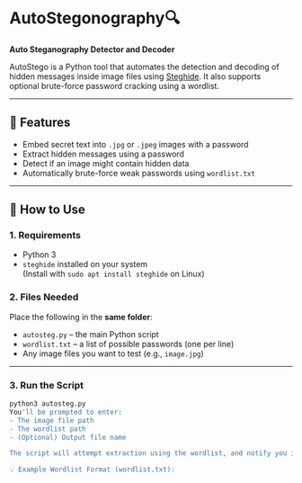 # AutoStegonography🔍  
**Auto Steganography Detector and Decoder**

AutoStego is a Python tool that automates the detection and decoding of hidden messages inside image files using [Steghide](https://steghide.sourceforge.net/). It also supports optional brute-force password cracking using a wordlist.

---

## 🚀 Features

- Embed secret text into `.jpg` or `.jpeg` images with a password
- Extract hidden messages using a password
- Detect if an image might contain hidden data
- Automatically brute-force weak passwords using `wordlist.txt`

---

## 📁 How to Use

### 1. Requirements

- Python 3
- `steghide` installed on your system  
  (Install with `sudo apt install steghide` on Linux)

### 2. Files Needed

Place the following in the **same folder**:
- `autosteg.py` – the main Python script
- `wordlist.txt` – a list of possible passwords (one per line)
- Any image files you want to test (e.g., `image.jpg`)

---

### 3. Run the Script

```bash
python3 autosteg.py
You'll be prompted to enter:
- The image file path  
- The wordlist path  
- (Optional) Output file name

The script will attempt extraction using the wordlist, and notify you if the password is found.

💡 Example Wordlist Format (wordlist.txt):
